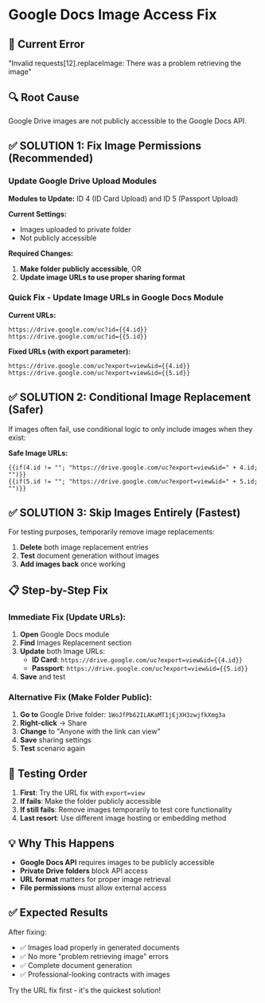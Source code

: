 # Google Docs Image Access Fix

## 🚨 **Current Error**

"Invalid requests[12].replaceImage: There was a problem retrieving the image"

## 🔍 **Root Cause**

Google Drive images are not publicly accessible to the Google Docs API.

## ✅ **SOLUTION 1: Fix Image Permissions (Recommended)**

### **Update Google Drive Upload Modules**

**Modules to Update:** ID 4 (ID Card Upload) and ID 5 (Passport Upload)

**Current Settings:**

- Images uploaded to private folder
- Not publicly accessible

**Required Changes:**

1. **Make folder publicly accessible**, OR
2. **Update image URLs to use proper sharing format**

### **Quick Fix - Update Image URLs in Google Docs Module**

**Current URLs:**

```
https://drive.google.com/uc?id={{4.id}}
https://drive.google.com/uc?id={{5.id}}
```

**Fixed URLs (with export parameter):**

```
https://drive.google.com/uc?export=view&id={{4.id}}
https://drive.google.com/uc?export=view&id={{5.id}}
```

## ✅ **SOLUTION 2: Conditional Image Replacement (Safer)**

If images often fail, use conditional logic to only include images when they exist:

**Safe Image URLs:**

```
{{if(4.id != ""; "https://drive.google.com/uc?export=view&id=" + 4.id; "")}}
{{if(5.id != ""; "https://drive.google.com/uc?export=view&id=" + 5.id; "")}}
```

## ✅ **SOLUTION 3: Skip Images Entirely (Fastest)**

For testing purposes, temporarily remove image replacements:

1. **Delete** both image replacement entries
2. **Test** document generation without images
3. **Add images back** once working

## 📋 **Step-by-Step Fix**

### **Immediate Fix (Update URLs):**

1. **Open** Google Docs module
2. **Find** Images Replacement section
3. **Update** both Image URLs:
   - **ID Card**: `https://drive.google.com/uc?export=view&id={{4.id}}`
   - **Passport**: `https://drive.google.com/uc?export=view&id={{5.id}}`
4. **Save** and test

### **Alternative Fix (Make Folder Public):**

1. **Go to** Google Drive folder: `1WoJfPb62ILAKaMT1jEjXH3zwjfkXmg3a`
2. **Right-click** → Share
3. **Change** to "Anyone with the link can view"
4. **Save** sharing settings
5. **Test** scenario again

## 🧪 **Testing Order**

1. **First**: Try the URL fix with `export=view`
2. **If fails**: Make the folder publicly accessible
3. **If still fails**: Remove images temporarily to test core functionality
4. **Last resort**: Use different image hosting or embedding method

## 💡 **Why This Happens**

- **Google Docs API** requires images to be publicly accessible
- **Private Drive folders** block API access
- **URL format** matters for proper image retrieval
- **File permissions** must allow external access

## ✅ **Expected Results**

After fixing:

- ✅ Images load properly in generated documents
- ✅ No more "problem retrieving image" errors
- ✅ Complete document generation
- ✅ Professional-looking contracts with images

Try the URL fix first - it's the quickest solution!
